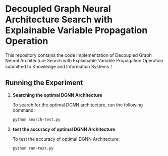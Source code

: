 # Decoupled Graph Neural Architecture Search with Explainable Variable Propagation Operation
This repository contains the code implementation of Decoupled Graph Neural Architecture Search with Explainable Variable Propagation Operation submitted to Knowledge and Information Systems！

## Running the Experiment

1. **Searching the optimal DGNN Architecture**

   To search for the optimal DGNN architecture, run the following command:

   ```bash
   python search-test.py

2. **test the accuracy of optimal DGNN Architecture**

   To test the accuracy of optimal DGNN Architecture:

   ```bash
   python run-test.py

